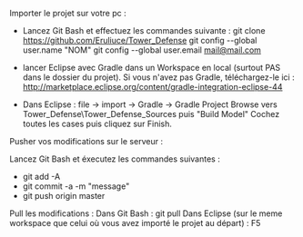 Importer le projet sur votre pc :

- Lancez Git Bash et effectuez les commandes suivante :
  git clone https://github.com/Eruliuce/Tower_Defense
  git config --global user.name "NOM"
  git config --global user.email mail@mail.com

- lancer Eclipse avec Gradle dans un Workspace en local (surtout PAS dans le dossier du projet). Si vous n'avez pas Gradle, téléchargez-le ici : http://marketplace.eclipse.org/content/gradle-integration-eclipse-44

- Dans Eclipse : file -> import -> Gradle -> Gradle Project
  Browse vers Tower_Defense\Tower_Defense_Sources puis "Build Model"
  Cochez toutes les cases puis cliquez sur Finish.

Pusher vos modifications sur le serveur :

  Lancez Git Bash et éxecutez les commandes suivantes :
  - git add -A
  - git commit -a -m "message"
  - git push origin master

Pull les modifications :
  Dans Git Bash : git pull
  Dans Eclipse (sur le meme workspace que celui où vous avez importé le projet au départ) : F5
